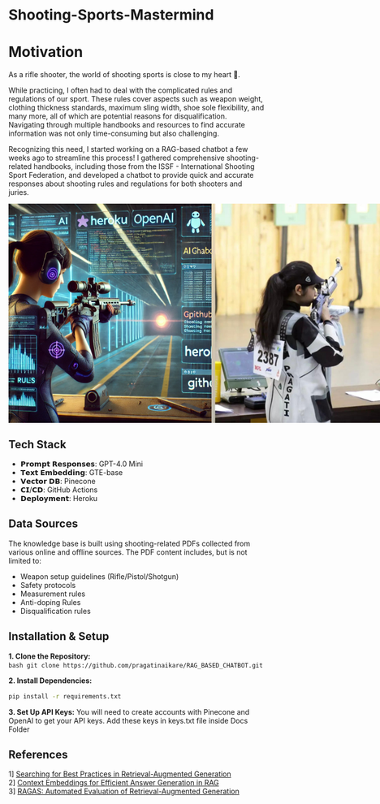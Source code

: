 # Shooting-Sports-Mastermind

# Motivation
As a rifle shooter, the world of shooting sports is close to my heart 💟. <br>

While practicing, I often had to deal with the complicated rules and regulations of our sport. These rules cover aspects such as weapon weight, clothing thickness standards, maximum sling width, shoe sole flexibility, and many more, all of which are potential reasons for disqualification. Navigating through multiple handbooks and resources to find accurate information was not only time-consuming but also challenging. <br>

Recognizing this need, I started working on a RAG-based chatbot a few weeks ago to streamline this process! I gathered comprehensive shooting-related handbooks, including those from the ISSF - International Shooting Sport Federation, and developed a chatbot to provide quick and accurate responses about shooting rules and regulations for both shooters and juries.<br>

<div style="display: flex; justify-content: space-between;">
  <img src="Images/i1.webp" alt="Image 1" width="400"/>     
  <img src="Images/i2.jpeg" alt="Image 2" width="400"/>
</div>


## Tech Stack

* 𝗣𝗿𝗼𝗺𝗽𝘁 𝗥𝗲𝘀𝗽𝗼𝗻𝘀𝗲𝘀: GPT-4.0 Mini
* 𝗧𝗲𝘅𝘁 𝗘𝗺𝗯𝗲𝗱𝗱𝗶𝗻𝗴: GTE-base
* 𝗩𝗲𝗰𝘁𝗼𝗿 𝗗𝗕: Pinecone
* 𝗖𝗜/𝗖𝗗: GitHub Actions
* 𝗗𝗲𝗽𝗹𝗼𝘆𝗺𝗲𝗻𝘁: Heroku

## Data Sources
The knowledge base is built using shooting-related PDFs collected from various online and offline sources. The PDF content includes, but is not limited to:
 <br>
- Weapon setup guidelines (Rifle/Pistol/Shotgun)<br>
- Safety protocols <br>
- Measurement rules <br>
- Anti-doping Rules
- Disqualification rules <br>


## Installation & Setup
**1. Clone the Repository:** <br>
     ```bash
     git clone https://github.com/pragatinaikare/RAG_BASED_CHATBOT.git
     ```<br>

**2. Install Dependencies:**

```bash
pip install -r requirements.txt
```

**3. Set Up API Keys:** 
You will need to create accounts with Pinecone and OpenAI to get your API keys. Add these keys in keys.txt file inside Docs Folder



## References
1] [Searching for Best Practices in Retrieval-Augmented Generation](https://arxiv.org/abs/2407.01219)<br>
2] [Context Embeddings for Efficient Answer Generation in RAG](https://arxiv.org/abs/2407.09252)<br>
3] [RAGAS: Automated Evaluation of Retrieval-Augmented Generation](https://arxiv.org/abs/2309.15217)<br>

